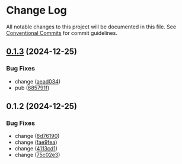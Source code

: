 # Change Log

All notable changes to this project will be documented in this file.
See [Conventional Commits](https://conventionalcommits.org) for commit guidelines.

## [0.1.3](https://github.com/walletconnect/walletconnect-utils/compare/@cosmoskitconnect/did-jwt@0.1.2...@cosmoskitconnect/did-jwt@0.1.3) (2024-12-25)

### Bug Fixes

- change ([aead034](https://github.com/walletconnect/walletconnect-utils/commit/aead0344c38be6ffae5c2fcb75657e9bf119c0d9))
- pub ([685791f](https://github.com/walletconnect/walletconnect-utils/commit/685791fb67186a7d425d2512dbeabc33ed3a6fbd))

## 0.1.2 (2024-12-25)

### Bug Fixes

- change ([8d76190](https://github.com/walletconnect/walletconnect-utils/commit/8d7619060614f51af4d234fcbbe912e92b687f27))
- change ([fae9fea](https://github.com/walletconnect/walletconnect-utils/commit/fae9fea7759433745f9e24dd2a7bce1ce7227ccb))
- change ([4113cd1](https://github.com/walletconnect/walletconnect-utils/commit/4113cd169e0fa04e2c008a645c87ca8502ef1301))
- change ([75c02e3](https://github.com/walletconnect/walletconnect-utils/commit/75c02e35a5192cf8377a77f08b638311360aa570))
